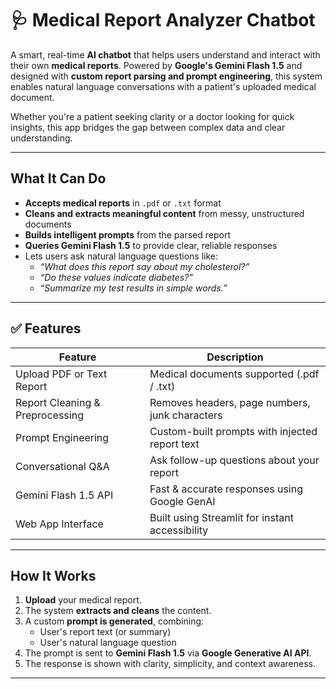 # 🩺 Medical Report Analyzer Chatbot

A smart, real-time **AI chatbot** that helps users understand and interact with their own **medical reports**. Powered by **Google's Gemini Flash 1.5** and designed with **custom report parsing and prompt engineering**, this system enables natural language conversations with a patient's uploaded medical document.

Whether you're a patient seeking clarity or a doctor looking for quick insights, this app bridges the gap between complex data and clear understanding.

---

## What It Can Do

- **Accepts medical reports** in `.pdf` or `.txt` format
- **Cleans and extracts meaningful content** from messy, unstructured documents
- **Builds intelligent prompts** from the parsed report
- **Queries Gemini Flash 1.5** to provide clear, reliable responses
- Lets users ask natural language questions like:
  - *“What does this report say about my cholesterol?”*
  - *“Do these values indicate diabetes?”*
  - *“Summarize my test results in simple words.”*

---

## ✅ Features

| Feature                             | Description                                      |
|-------------------------------------|--------------------------------------------------|
|  Upload PDF or Text Report        | Medical documents supported (.pdf / .txt)        |
|  Report Cleaning & Preprocessing  | Removes headers, page numbers, junk characters   |
|  Prompt Engineering                | Custom-built prompts with injected report text   |
|  Conversational Q&A               | Ask follow-up questions about your report        |
|  Gemini Flash 1.5 API              | Fast & accurate responses using Google GenAI     |
|  Web App Interface                 | Built using Streamlit for instant accessibility  |

---

##  How It Works

1. **Upload** your medical report.
2. The system **extracts and cleans** the content.
3. A custom **prompt is generated**, combining:
   - User's report text (or summary)
   - User's natural language question
4. The prompt is sent to **Gemini Flash 1.5** via **Google Generative AI API**.
5. The response is shown with clarity, simplicity, and context awareness.

---


